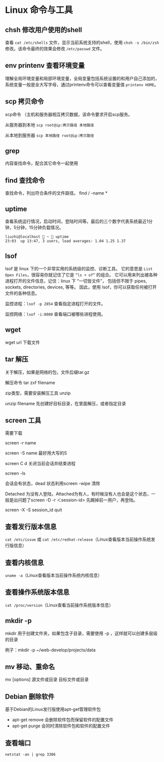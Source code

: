 # Linux 命令与工具

## chsh 修改用户使用的shell

查看 `cat /etc/shells` 文件，显示当前系统支持的shell，使用 `chsh -s /bin/zsh` 修改。该命令最终的效果会修改 `/etc/passwd` 文件。

## env printenv 查看环境变量

理解全局环境变量和局部环境变量，全局变量包括系统设置的和用户自己添加的，系统变量一般是全大写字母，通过printenv命令可以查看变量值 `printenv HOME`。

## scp 拷贝命令

scp命令 （主机和服务器相互拷贝数据，该命令要求开启scp服务。

从服务器到本地 `scp root@ip:拷贝路径 本地路径`

从本地到服务器 `scp 本地路径 root@ip:拷贝路径`

## grep

内容查找命令，配合其它命令一起使用

## find 查找命令

查找命令，列出符合条件的文件路径。 find / -name *

## uptime 

查看系统运行情况，启动时间，登陆时间等。最后的三个数字代表系统最近1分钟，5分钟，15分钟负载情况。

    liuzhi@localhost  ~  uptime
    23:03  up 13:47, 3 users, load averages: 1.04 1.25 1.37


## lsof

lsof 是 linux 下的一个非常实用的系统级的监控、诊断工具。
它的意思是 `List Open Files`，很容易你就记住了它是 `“ls + of”` 的组合。
它可以用来列出被各种进程打开的文件信息，记住：linux 下 “一切皆文件”，
包括但不限于 pipes, sockets, directories, devices, 等等。
因此，使用 lsof，你可以获取任何被打开文件的各种信息。

监控进程：`lsof -p 2854` 查看指定进程打开的文件。

监控网络：`lsof -i:8080` 查看端口被哪些进程使用。

## wget

wget url 下载文件

## tar 解压

关于解压，如果是网络的包，文件后缀tar.gz

解压命令 tar zxf filename

zip类型，需要安装解压工具 unzip

unzip filename 先创建好目标目录，在里面解压，或者指定目录

## screen 工具

需要下载

screen -r name

screen -S name  最好用大写的S

screen C d  关闭当前会话并结束进程

screen -ls

会话会有状态，dead 状态利用screen -wipe 清除

Detached 为没有人登陆，Attached为有人，有时候没有人也会是这个状态，一般是出问题了screen -D  -r ＜session-id> 先踢掉前一用户，再登陆。

screen -X -S session_id quit

## 查看发行版本信息

`cat /etc/issue` 或 `cat /etc/redhat-release`（Linux查看版本当前操作系统发行版信息）

## 查看内核信息

`uname -a`（Linux查看版本当前操作系统内核信息）

## 查看操作系统版本信息

`cat /proc/version`（Linux查看当前操作系统版本信息）

## mkdir -p

mkdir 用于创建文件夹，如果包含子目录，需要使用 -p ，这样就可以创建多层级的目录

例子：mkdir -p ~/web-develop/projects/data

## mv 移动、重命名

mv [options] 源文件或目录 目标文件或目录

## Debian 删除软件

基于Debian的Linux发行版使用apt-get管理软件包

- apt-get remove 会删除软件包而保留软件的配置文件
- apt-get purge 会同时清除软件包和软件的配置文件

## 查看端口

`netstat -an | grep 3306`
